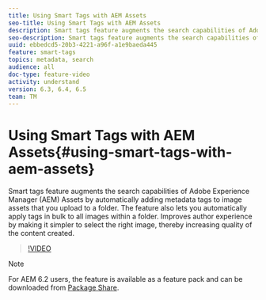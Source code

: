 ```yaml
---
title: Using Smart Tags with AEM Assets
seo-title: Using Smart Tags with AEM Assets
description: Smart tags feature augments the search capabilities of Adobe Experience Manager (AEM) Assets by automatically adding metadata tags to image assets that you upload to a folder. The feature also lets you automatically apply tags in bulk to all images within a folder. Improves author experience by making it simpler to select the right image, thereby increasing quality of the content created. 
seo-description: Smart tags feature augments the search capabilities of Adobe Experience Manager (AEM) Assets by automatically adding metadata tags to image assets that you upload to a folder. The feature also lets you automatically apply tags in bulk to all images within a folder. Improves author experience by making it simpler to select the right image, thereby increasing quality of the content created. 
uuid: ebbedcd5-20b3-4221-a96f-a1e9baeda445
feature: smart-tags
topics: metadata, search
audience: all
doc-type: feature-video
activity: understand
version: 6.3, 6.4, 6.5
team: TM
---
```


# Using Smart Tags with AEM Assets{#using-smart-tags-with-aem-assets}

Smart tags feature augments the search capabilities of Adobe Experience Manager (AEM) Assets by automatically adding metadata tags to image assets that you upload to a folder. The feature also lets you automatically apply tags in bulk to all images within a folder. Improves author experience by making it simpler to select the right image, thereby increasing quality of the content created.

>[!VIDEO](https://video.tv.adobe.com/v/17019/?quality=9)

>[!NOTE]
>
>For AEM 6.2 users, the feature is available as a feature pack and can be downloaded from [Package Share](https://www.adobeaemcloud.com/content/packageshare/tools/login.html).

